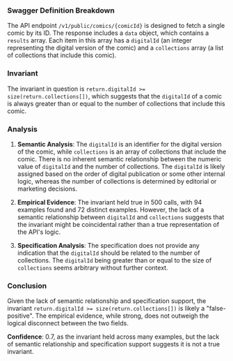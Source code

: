 ### Swagger Definition Breakdown
The API endpoint `/v1/public/comics/{comicId}` is designed to fetch a single comic by its ID. The response includes a `data` object, which contains a `results` array. Each item in this array has a `digitalId` (an integer representing the digital version of the comic) and a `collections` array (a list of collections that include this comic).

### Invariant
The invariant in question is `return.digitalId >= size(return.collections[])`, which suggests that the `digitalId` of a comic is always greater than or equal to the number of collections that include this comic.

### Analysis
1. **Semantic Analysis**: The `digitalId` is an identifier for the digital version of the comic, while `collections` is an array of collections that include the comic. There is no inherent semantic relationship between the numeric value of `digitalId` and the number of collections. The `digitalId` is likely assigned based on the order of digital publication or some other internal logic, whereas the number of collections is determined by editorial or marketing decisions.

2. **Empirical Evidence**: The invariant held true in 500 calls, with 94 examples found and 72 distinct examples. However, the lack of a semantic relationship between `digitalId` and `collections` suggests that the invariant might be coincidental rather than a true representation of the API's logic.

3. **Specification Analysis**: The specification does not provide any indication that the `digitalId` should be related to the number of collections. The `digitalId` being greater than or equal to the size of `collections` seems arbitrary without further context.

### Conclusion
Given the lack of semantic relationship and specification support, the invariant `return.digitalId >= size(return.collections[])` is likely a "false-positive". The empirical evidence, while strong, does not outweigh the logical disconnect between the two fields.

**Confidence**: 0.7, as the invariant held across many examples, but the lack of semantic relationship and specification support suggests it is not a true invariant.
